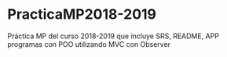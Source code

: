 # PracticaMP2018-2019
Práctica MP del curso 2018-2019 que incluye SRS, README, APP programas con POO utilizando MVC con Observer
